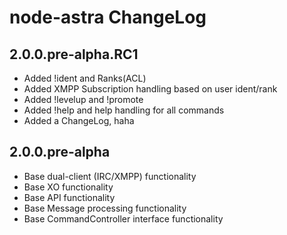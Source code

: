 # node-astra ChangeLog

## 2.0.0.pre-alpha.RC1
* Added !ident and Ranks(ACL)
* Added XMPP Subscription handling based on user ident/rank
* Added !levelup and !promote
* Added !help and help handling for all commands
* Added a ChangeLog, haha

## 2.0.0.pre-alpha
* Base dual-client (IRC/XMPP) functionality
* Base XO functionality
* Base API functionality
* Base Message processing functionality
* Base CommandController interface functionality
